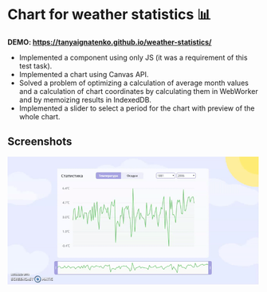 # Chart for weather statistics 📊

**DEMO: https://tanyaignatenko.github.io/weather-statistics/**

 * Implemented a component using only JS (it was a requirement of this test task).
 * Implemented a chart using Canvas API.
 * Solved a problem of optimizing a calculation of average month values and a calculation of chart coordinates by calculating them in WebWorker and by memoizing results in IndexedDB.
 * Implemented a slider to select a period for the chart with preview of the whole chart.

## Screenshots
![App screenshots](assets/images/app.gif)
